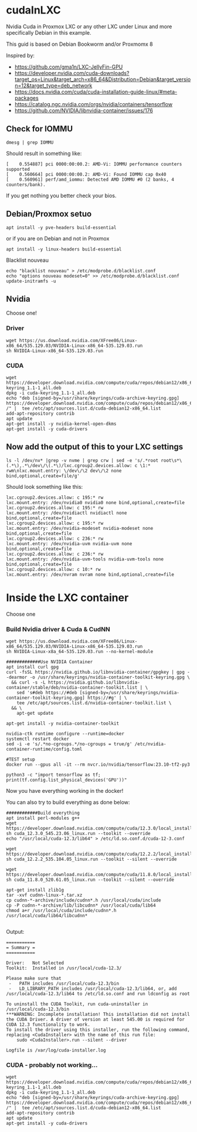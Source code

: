 # cudaInLXC
Nvidia Cuda in Proxmox LXC or any other LXC under Linux and more specifically Debian in this example.

This guid is based on Debian Bookworm and/or Proxmomx 8

Inspired by: 
* https://github.com/gma1n/LXC-JellyFin-GPU
* https://developer.nvidia.com/cuda-downloads?target_os=Linux&target_arch=x86_64&Distribution=Debian&target_version=12&target_type=deb_network
* https://docs.nvidia.com/cuda/cuda-installation-guide-linux/#meta-packages
* https://catalog.ngc.nvidia.com/orgs/nvidia/containers/tensorflow
* https://github.com/NVIDIA/libnvidia-container/issues/176

## Check for IOMMU
```
dmesg | grep IOMMU
```
Should result in something like:
```
[    0.554887] pci 0000:00:00.2: AMD-Vi: IOMMU performance counters supported
[    0.560664] pci 0000:00:00.2: AMD-Vi: Found IOMMU cap 0x40
[    0.560961] perf/amd_iommu: Detected AMD IOMMU #0 (2 banks, 4 counters/bank).
```
If you get nothing you better check your bios.

## Debian/Proxmox setuo
```
apt install -y pve-headers build-essential
```
or if you are on Debian and not in Proxmox
```
apt install -y linux-headers build-essential
```

Blacklist nouveau
```
echo "blacklist nouveau" > /etc/modprobe.d/blacklist.conf
echo "options nouveau modeset=0" >> /etc/modprobe.d/blacklist.conf
update-initramfs -u
```

## Nvidia 
Choose one!
### Driver
```
wget https://us.download.nvidia.com/XFree86/Linux-x86_64/535.129.03/NVIDIA-Linux-x86_64-535.129.03.run
sh NVIDIA-Linux-x86_64-535.129.03.run
```

### CUDA
```
wget https://developer.download.nvidia.com/compute/cuda/repos/debian12/x86_64/cuda-keyring_1.1-1_all.deb
dpkg -i cuda-keyring_1.1-1_all.deb
echo "deb [signed-by=/usr/share/keyrings/cuda-archive-keyring.gpg] https://developer.download.nvidia.com/compute/cuda/repos/debian12/x86_64/ /" |  tee /etc/apt/sources.list.d/cuda-debian12-x86_64.list
add-apt-repository contrib
apt update
apt-get install -y nvidia-kernel-open-dkms
apt-get install -y cuda-drivers
```

## Now add the output of this to your LXC settings
```
ls -l /dev/nv* |grep -v nvme | grep crw | sed -e 's/.*root root\s*\(.*\),.*\/dev\/\(.*\)/lxc.cgroup2.devices.allow: c \1:* rwm\nlxc.mount.entry: \/dev\/\2 dev\/\2 none bind,optional,create=file/g'
```
Should look something like this:
```
lxc.cgroup2.devices.allow: c 195:* rw
lxc.mount.entry: /dev/nvidia0 nvidia0 none bind,optional,create=file
lxc.cgroup2.devices.allow: c 195:* rw
lxc.mount.entry: /dev/nvidiactl nvidiactl none bind,optional,create=file
lxc.cgroup2.devices.allow: c 195:* rw
lxc.mount.entry: /dev/nvidia-modeset nvidia-modeset none bind,optional,create=file
lxc.cgroup2.devices.allow: c 236:* rw
lxc.mount.entry: /dev/nvidia-uvm nvidia-uvm none bind,optional,create=file
lxc.cgroup2.devices.allow: c 236:* rw
lxc.mount.entry: /dev/nvidia-uvm-tools nvidia-uvm-tools none bind,optional,create=file
lxc.cgroup2.devices.allow: c 10:* rw
lxc.mount.entry: /dev/nvram nvram none bind,optional,create=file
```

# Inside the LXC container
Choose one

### Build Nvidia driver & Cuda & CudNN
```
wget https://us.download.nvidia.com/XFree86/Linux-x86_64/535.129.03/NVIDIA-Linux-x86_64-535.129.03.run
sh NVIDIA-Linux-x8a_64-535.129.03.run --no-kernel-module

#############Use NVIDIA Container
apt install curl gpg
curl -fsSL https://nvidia.github.io/libnvidia-container/gpgkey | gpg --dearmor -o /usr/share/keyrings/nvidia-container-toolkit-keyring.gpg \
  && curl -s -L https://nvidia.github.io/libnvidia-container/stable/deb/nvidia-container-toolkit.list | \
    sed 's#deb https://#deb [signed-by=/usr/share/keyrings/nvidia-container-toolkit-keyring.gpg] https://#g' | \
    tee /etc/apt/sources.list.d/nvidia-container-toolkit.list \
  && \
    apt-get update

apt-get install -y nvidia-container-toolkit

nvidia-ctk runtime configure --runtime=docker
systemctl restart docker
sed -i -e 's/.*no-cgroups.*/no-cgroups = true/g' /etc/nvidia-container-runtime/config.toml

#TEST setup
docker run --gpus all -it --rm nvcr.io/nvidia/tensorflow:23.10-tf2-py3

python3 -c "import tensorflow as tf; print(tf.config.list_physical_devices('GPU'))"

```
Now you have everything working in the docker!

You can also try to build everything as done below:
```
############Build everything
apt install perl-modules g++
wget https://developer.download.nvidia.com/compute/cuda/12.3.0/local_installers/cuda_12.3.0_545.23.06_linux.run
sh cuda_12.3.0_545.23.06_linux.run --toolkit --override
echo "/usr/local/cuda-12.3/lib64" > /etc/ld.so.conf.d/cuda-12-3.conf

wget https://developer.download.nvidia.com/compute/cuda/12.2.2/local_installers/cuda_12.2.2_535.104.05_linux.run
sh cuda_12.2.2_535.104.05_linux.run --toolkit --silent --override

wget https://developer.download.nvidia.com/compute/cuda/11.8.0/local_installers/cuda_11.8.0_520.61.05_linux.run
sh cuda_11.8.0_520.61.05_linux.run --toolkit --silent --override

apt-get install zlib1g
tar -xvf cudnn-linux-*.tar.xz
cp cudnn-*-archive/include/cudnn*.h /usr/local/cuda/include
cp -P cudnn-*-archive/lib/libcudnn* /usr/local/cuda/lib64
chmod a+r /usr/local/cuda/include/cudnn*.h /usr/local/cuda/lib64/libcudnn*


```

Output:
```
===========
= Summary =
===========

Driver:   Not Selected
Toolkit:  Installed in /usr/local/cuda-12.3/

Please make sure that
 -   PATH includes /usr/local/cuda-12.3/bin
 -   LD_LIBRARY_PATH includes /usr/local/cuda-12.3/lib64, or, add /usr/local/cuda-12.3/lib64 to /etc/ld.so.conf and run ldconfig as root

To uninstall the CUDA Toolkit, run cuda-uninstaller in /usr/local/cuda-12.3/bin
***WARNING: Incomplete installation! This installation did not install the CUDA Driver. A driver of version at least 545.00 is required for CUDA 12.3 functionality to work.
To install the driver using this installer, run the following command, replacing <CudaInstaller> with the name of this run file:
    sudo <CudaInstaller>.run --silent --driver

Logfile is /var/log/cuda-installer.log
```


### CUDA - probably not working...
```
wget https://developer.download.nvidia.com/compute/cuda/repos/debian12/x86_64/cuda-keyring_1.1-1_all.deb
dpkg -i cuda-keyring_1.1-1_all.deb
echo "deb [signed-by=/usr/share/keyrings/cuda-archive-keyring.gpg] https://developer.download.nvidia.com/compute/cuda/repos/debian12/x86_64/ /" |  tee /etc/apt/sources.list.d/cuda-debian12-x86_64.list
add-apt-repository contrib
apt update
apt-get install -y cuda-drivers

```
